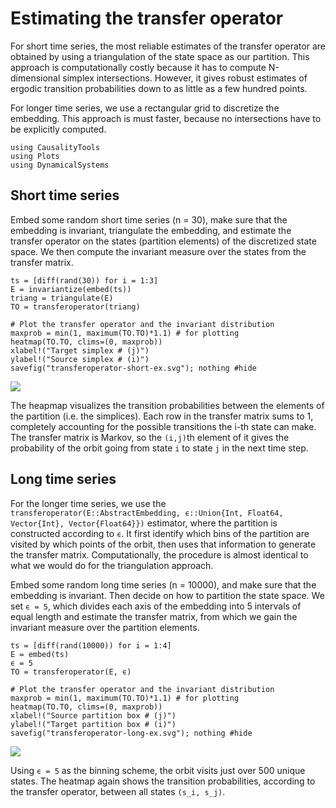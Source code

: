 # Estimating the transfer operator

For short time series, the most reliable estimates of the transfer operator are obtained by using a triangulation of the state space as our partition. This approach is computationally costly because it has to compute N-dimensional simplex intersections. However, it gives robust estimates of ergodic transition probabilities down to as little as a few hundred points.

For longer time series, we use a rectangular grid to discretize the embedding.
This approach is must faster, because no intersections have to be explicitly computed.

```@setup s
using CausalityTools
using Plots
using DynamicalSystems
```

## Short time series
Embed some random short time series (n = 30), make sure that the embedding is invariant, triangulate the embedding, and estimate the transfer operator on the
states (partition elements) of the discretized state space. We then compute the invariant measure over the states from the transfer matrix.

```@example s
ts = [diff(rand(30)) for i = 1:3]
E = invariantize(embed(ts))
triang = triangulate(E)
TO = transferoperator(triang)

# Plot the transfer operator and the invariant distribution
maxprob = min(1, maximum(TO.TO)*1.1) # for plotting
heatmap(TO.TO, clims=(0, maxprob))
xlabel!("Target simplex # (j)")
ylabel!("Source simplex # (i)")
savefig("transferoperator-short-ex.svg"); nothing #hide
```

![](transferoperator-short-ex.svg)

The heapmap visualizes the transition probabilities between the elements of the partition (i.e. the simplices). Each row in the transfer matrix sums to 1, completely accounting for the possible transitions the i-th state can make. The transfer matrix is Markov, so the `(i,j)`th element of it gives the probability of the orbit going from state `i` to state `j` in the next time step.


## Long time series
For the longer time series, we use the `transferoperator(E::AbstractEmbedding, ϵ::Union{Int, Float64, Vector{Int}, Vector{Float64}})` estimator, where the partition is constructed according to `ϵ`. It first identify which bins of the partition are visited by which points of the orbit, then uses that information to generate the transfer matrix. Computationally, the procedure is almost identical to what we would do for the triangulation approach.

Embed some random long time series (n = 10000), and make sure that the embedding is invariant. Then decide on how to partition the state space. We set `ϵ = 5`,
which divides each axis of the embedding into 5 intervals of equal length and
estimate the transfer matrix, from which we gain the invariant measure over
the partition elements.

```@example s
ts = [diff(rand(10000)) for i = 1:4]
E = embed(ts)
ϵ = 5
TO = transferoperator(E, ϵ)

# Plot the transfer operator and the invariant distribution
maxprob = min(1, maximum(TO.TO)*1.1) # for plotting
heatmap(TO.TO, clims=(0, maxprob))
xlabel!("Source partition box # (j)")
ylabel!("Target partition box # (i)")
savefig("transferoperator-long-ex.svg"); nothing #hide
```

![](transferoperator-long-ex.svg)

Using `ϵ = 5` as the binning scheme, the orbit visits just over 500 unique states. The heatmap again shows the transition probabilities, according to the transfer operator, between all states
``(s_i, s_j)``.
